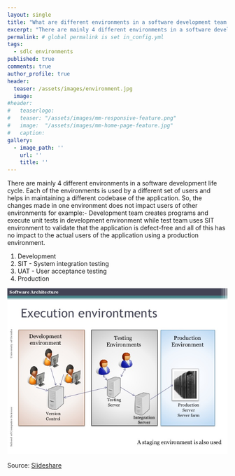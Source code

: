 ```yaml
---
layout: single
title: "What are different environments in a software development team and why do we need different environments???" # title shown in home page
excerpt: "There are mainly 4 different environments in a software development life cycle. Each of the environments..."
permalink: # global permalink is set in_config.yml
tags:
  - sdlc environments 
published: true
comments: true
author_profile: true
header:
  teaser: /assets/images/environment.jpg
  image:  
#header:
#	teaserlogo:
#  	teaser: "/assets/images/mm-responsive-feature.png"
# 	image: 	"/assets/images/mm-home-page-feature.jpg"
#  	caption:
gallery:
  - image_path: ''
    url: ''
    title: ''
---
```


There are mainly 4 different environments in a software development life cycle. Each of the environments is used by a different set of users and helps in maintaining a different codebase of the application. So, the changes made in one environment does not impact users of other environments for example:- Development team creates programs and execute unit tests in development environment while test team uses SIT environment to validate that the application is defect-free and all of this has no impact to the actual users of the application using a production environment.

1. Development
2. SIT - System integration testing 
3. UAT - User acceptance testing
4. Production

![hosting](/assets/images/environment.jpg)



Source: [Slideshare](https://www.slideshare.net/mwerneburg/building-a-professional-sdlc)
